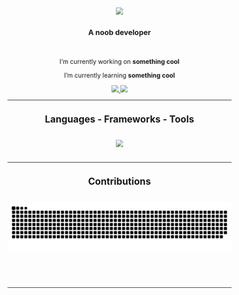 <h1 align="center">
    <img src="https://readme-typing-svg.herokuapp.com/?font=Righteous&size=35&center=true&vCenter=true&width=500&height=70&duration=4000&lines=Hi+There!+👋;+I'm+Lantas!;" />
</h1>

<h3 align="center">A noob developer</h3>

<br/>

<div align="center">
 
 I’m currently working on **something cool**
 
 I’m currently learning **something cool**
 </div>
 
<div align="center"> 
  <a href="https://lantas.vercel.app" target="_blank">
     <img src="https://img.shields.io/badge/Portfolio-FF5722?style=for-the-badge&logo=todoist&logoColor=white" target="_blank" />
  </a>
  <a href="https://discord.gg/M9cD8ZC5m8" target="_blank">
     <img src="https://img.shields.io/badge/Discord-5865F2?style=for-the-badge&logo=discord&logoColor=white" target="_blank" />
  </a>
</div>

 <hr/>
 
<h2 align="center">Languages - Frameworks - Tools</h2>
<br/>
<div align="center">
    <img src="https://skillicons.dev/icons?i=lua,csharp,cpp,php,js,ts,html,css,python,nodejs,express,nextjs,react,vue,svelte,tailwind,bootstrap,mysql,postgres,mongodb,vscode,github,git,vercel,cloudflare" /><br>
</div>

<br/>
<hr/>

<div align="center">
  <h2>Contributions</h2>
  <br>
  <img alt="snake eating my contributions" src="https://raw.githubusercontent.com/salesp07/salesp07/output/github-contribution-grid-snake.svg" />
  
  <br/><br/><br/>
</div>

<hr/>
